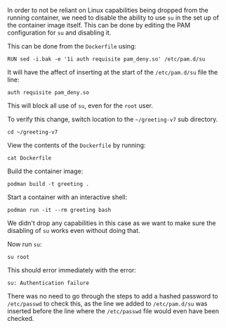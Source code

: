 In order to not be reliant on Linux capabilities being dropped from the running container, we need to disable the ability to use `su` in the set up of the container image itself. This can be done by editing the PAM configuration for `su` and disabling it.

This can be done from the `Dockerfile` using:

```
RUN sed -i.bak -e '1i auth requisite pam_deny.so' /etc/pam.d/su
```

It will have the affect of inserting at the start of the `/etc/pam.d/su` file the line:

```
auth requisite pam_deny.so
```

This will block all use of `su`, even for the `root` user.

To verify this change, switch location to the `~/greeting-v7` sub directory.

```execute
cd ~/greeting-v7
```

View the contents of the `Dockerfile` by running:

```execute
cat Dockerfile
```

Build the container image:

```execute
podman build -t greeting .
```

Start a container with an interactive shell:

```execute
podman run -it --rm greeting bash
```

We didn't drop any capabilities in this case as we want to make sure the disabling of `su` works even without doing that.

Now run `su`:

```execute
su root
```

This should error immediately with the error:

```
su: Authentication failure
```

There was no need to go through the steps to add a hashed password to `/etc/passwd` to check this, as the line we added to `/etc/pam.d/su` was inserted before the line where the `/etc/passwd` file would even have been checked.
